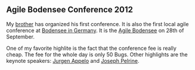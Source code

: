## Agile Bodensee Conference 2012

My [brother][1] has organized his first conference. It is also the first 
local agile conference at [Bodensee in Germany][2]. It is the [Agile Bodensee][3]
on 28th of September.

One of my favorite highlite is the fact that the conference fee is really cheap. 
The fee for the whole day is only 50 Bugs. Other highlights are the keynote speakers:
[Jurgen Appelo][4] and [Joseph Pelrine][5].

[1]: https://twitter.com/_stritti_
[2]: https://maps.google.de/maps?q=Auf+der+Insel+1,+78462+Konstanz&hl=de&ie=UTF8&sll=48.661847,9.003665&sspn=3.882151,9.876709&t=h&hnear=Auf+der+Insel+1,+78462+Konstanz,+Freiburg,+Baden-W%C3%BCrttemberg&z=16
[3]: http://www.agile-bodensee.com/
[4]: http://www.jurgenappelo.com/
[5]: http://www.metaprog.com/blogs/